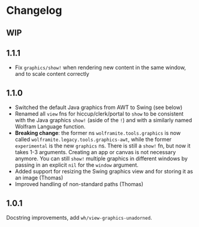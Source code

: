 Changelog
=========

WIP
---

1.1.1
-----

* Fix `graphics/show!` when rendering new content in the same window, and to scale content correctly

1.1.0
-----

* Switched the default Java graphics from AWT to Swing (see below)
* Renamed all `view` fns for hiccup/clerk/portal to `show` to be consistent with the Java graphics `show!` (aside of the `!`)
  and with a similarly named Wolfram Language function.
* **Breaking change**: the former ns `wolframite.tools.graphics` is now called `wolframite.legacy.tools.graphics-awt`,
  while the former `experimental` is the new `graphics` ns. There is still a `show!` fn, but now it takes 1-3 arguments.
  Creating an app or canvas is not necessary anymore. You can still `show!` multiple graphics in different windows by
  passing in an explicit `nil` for the `window` argument.
* Added support for resizing the Swing graphics view and for storing it as an image (Thomas)
* Improved handling of non-standard paths (Thomas)

1.0.1
-----
Docstring improvements, add `wh/view-graphics-unadorned`.